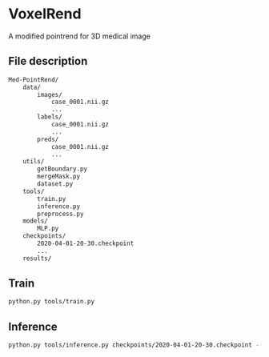 # VoxelRend
 A modified pointrend for 3D medical image 

## File description

```bash
Med-PointRend/
    data/
        images/
            case_0001.nii.gz
            ...
        labels/
            case_0001.nii.gz
            ...
        preds/
            case_0001.nii.gz
            ...
    utils/
        getBoundary.py
        mergeMask.py
        dataset.py
    tools/
        train.py
        inference.py
        preprocess.py
    models/
        MLP.py
    checkpoints/
        2020-04-01-20-30.checkpoint
        ...
    results/
```

## Train

```bash
python.py tools/train.py
```

## Inference

```bash
python.py tools/inference.py checkpoints/2020-04-01-20-30.checkpoint --out==results/test1/
```